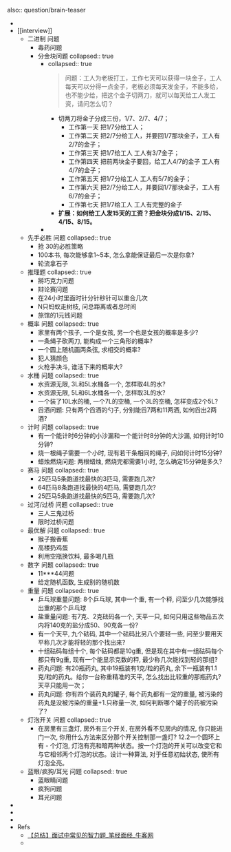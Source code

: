 also:: question/brain-teaser

-
- [[interview]]
  - 二进制 问题
    - 毒药问题
    - 分金块问题
      collapsed:: true
      - collapsed:: true
        > 问题：工人为老板打工，工作七天可以获得一块金子，工人每天可以分得一点金子，老板必须每天发金子，不能多给，也不能少给，把这个金子切两刀，就可以每天给工人发工资，请问怎么切？
        - 切两刀将金子分成三份，1/7、2/7、4/7；
          - 工作第一天 把1/7分给工人；
          - 工作第二天 把2/7分给工人，并要回1/7那块金子，工人有2/7的金子；
          - 工作第三天 把1/7给工人 工人有3/7金子；
          - 工作第四天 把前两块金子要回，给工人4/7的金子 工人有4/7的金子；
          - 工作第五天 把1/7分给工人 工人有5/7的金子；
          - 工作第六天 把2/7分给工人，并要回1/7那块金子，工人有6/7的金子；
          - 工作第七天 把1/7给工人 工人有完整的金子
        - **扩展：如何给工人发15天的工资？把金块分成1/15、2/15、4/15、8/15。**
      -
  - 先手必胜 问题
    collapsed:: true
    - 抢 30的必胜策略
    - 100本书, 每次能够拿1~5本, 怎么拿能保证最后一次是你拿?
    - 轮流拿石子
  - 推理题
    collapsed:: true
    - 掰巧克力问题
    - 辩论赛问题
    - 在24小时里面时针分针秒针可以重合几次
    - N只蚂蚁走树枝, 问总距离或者总时间
    - 旅馆的1元钱问题
  - 概率 问题
    collapsed:: true
    - 家里有两个孩子, 一个是女孩, 另一个也是女孩的概率是多少?
    - 一条绳子砍两刀, 能构成一个三角形的概率?
    - 一个圆上随机画两条弦, 求相交的概率?
    - 犯人猜颜色
    - 火枪手决斗, 谁活下来的概率大?
  - 水桶 问题
    collapsed:: true
    - 水资源无限, 3L和5L水桶各一个, 怎样取4L的水?
    - 水资源无限, 5L和6L水桶各一个, 怎样取3L的水?
    - 一个装了10L水的桶, 一个7L的空桶, 一个3L的空桶, 怎样变成2个5L?
    - 舀酒问题: 只有两个舀酒的勺子, 分别能舀7两和11两酒, 如何舀出2两酒?
  - 计时 问题
    collapsed:: true
    - 有一个能计时6分钟的小沙漏和一个能计时8分钟的大沙漏, 如何计时10分钟?
    - 烧一根绳子需要一个小时, 现有若干条相同的绳子, 问如何计时15分钟?
    - 蜡烛燃烧问题: 两根蜡烛, 燃烧完都需要1小时, 怎么确定15分钟是多久?
  - 赛马 问题
    collapsed:: true
    - 25匹马5条跑道找最快的3匹马, 需要跑几次?
    - 64匹马8条跑道找最快的4匹马, 需要跑几次?
    - 25匹马5条跑道找最快的5匹马, 需要跑几次?
  - 过河/过桥 问题
    collapsed:: true
    - 三人三鬼过桥
    - 限时过桥问题
  - 最优解 问题
    collapsed:: true
    - 猴子搬香蕉
    - 高楼扔鸡蛋
    - 利用空瓶换饮料, 最多喝几瓶
  - 数字 问题
    collapsed:: true
    - 11***44问题
    - 给定随机函数, 生成别的随机数
  - 重量 问题
    collapsed:: true
    - 乒乓球重量问题: 8个乒乓球, 其中一个重, 有一个秤, 问至少几次能够找出重的那个乒乓球
    - 盐重量问题: 有7克、2克砝码各一个, 天平一只, 如何只用这些物品五次内将140克的盐分成50、90克各一份?
    - 有一个天平, 九个砝码, 其中一个砝码比另八个要轻一些, 问至少要用天平称几次才能将轻的那个找出来?
    - 十组砝码每组十个, 每个砝码都是10g重, 但是现在其中有一组砝码每个都只有9g重, 现有一个能显示克数的秤, 最少称几次能找到轻的那组?
    - 药丸问题: 有20瓶药丸, 其中19瓶装有1克/粒的药丸, 余下一瓶装有1.1克/粒的药丸。给你一台称重精准的天平, 怎么找出比较重的那瓶药丸?天平只能用一次；
    - 药丸问题: 你有四个装药丸的罐子, 每个药丸都有一定的重量, 被污染的药丸是没被污染的重量+1.只称量一次, 如何判断哪个罐子的药被污染了?
  - 灯泡开关 问题
    collapsed:: true
    - 在房里有三盏灯, 房外有三个开关, 在房外看不见房内的情况, 你只能进门一次, 你用什么方法来区分那个开关控制那一盏灯?
      12.2一个圆环上有   - 个灯泡, 灯泡有亮和暗两种状态。按一个灯泡的开关可以改变它和与它相邻两个灯泡的状态。设计一种算法, 对于任意初始状态, 使所有灯泡全亮。
  - 蓝眼/疯狗/耳光 问题
    collapsed:: true
    - 蓝眼睛问题
    - 疯狗问题
    - 耳光问题
-
-
-
- Refs
  - [【总结】面试中常见的智力题_笔经面经_牛客网](https://www.nowcoder.com/discuss/807456)
  -